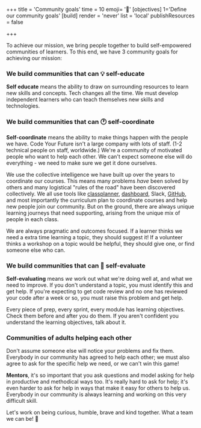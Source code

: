 +++
title = 'Community goals'
time = 10
emoji= '🎯'
[objectives]
1='Define our community goals'
[build]
  render = 'never'
  list = 'local'
  publishResources = false

+++

To achieve our mission, we bring people together to build self-empowered communities of learners. To this end, we have 3 community goals for achieving our mission:

### We build communities that can **💡 self-educate**

**Self educate** means the ability to draw on surrounding resources to learn new skills and concepts. Tech changes all the time. We must develop independent learners who can teach themselves new skills and technologies.

### We build communities that can **🕐 self-coordinate**

**Self-coordinate** means the ability to make things happen with the people we have. Code Your Future isn't a large company with lots of staff. (1-2 technical people on staff, worldwide.) We're a community of motivated people who want to help each other. We can't expect someone else will do everything - we need to make sure we get it done ourselves.

We use the collective intelligence we have built up over the years to coordinate our courses. This means many problems _have_ been solved by others and many logistical "rules of the road" have been discovered collectively. We all use tools like [classplanner](https://classplanner.codeyourfuture.io/), [dashboard](https://dashboard.codeyourfuture.io/), Slack, [GitHub](https://github.com/CodeYourFuture/Table-of-Contents), and most importantly the curriculum plan to coordinate courses and help new people join our community. But on the ground, there are always unique learning journeys that need supporting, arising from the unique mix of people in each class.

We are always pragmatic and outcomes focused. If a learner thinks we need a extra time learning a topic, they should suggest it! If a volunteer thinks a workshop on a topic would be helpful, they should give one, or find someone else who can.

### We build communities that can **📝 self-evaluate**

**Self-evaluating** means _we_ work out what we're doing well at, and what we need to improve. If you don't understand a topic, you must identify this and get help. If you're expecting to get code review and no one has reviewed your code after a week or so, you must raise this problem and get help.

Every piece of prep, every sprint, every module has learning objectives. Check them before and after you do them. If you aren't confident you understand the learning objectives, talk about it.

### Communities of adults helping each other

Don't assume someone else will notice your problems and fix them. Everybody in our community has agreed to help each other; we must also agree to ask for the specific help we need, or we can't win this game!

**Mentors**, it's so important that you ask questions and model asking for help in productive and methodical ways too. It's really hard to ask for help; it's even harder to ask for help in ways that make it easy for others to help us. Everybody in our community is always learning and working on this very difficult skill.

Let's work on being curious, humble, brave and kind together. What a team we can be! 🚀
